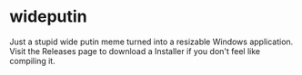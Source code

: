 # wideputin
Just a stupid wide putin meme turned into a resizable Windows application. Visit the Releases page to download a Installer if you don't feel like compiling it.
